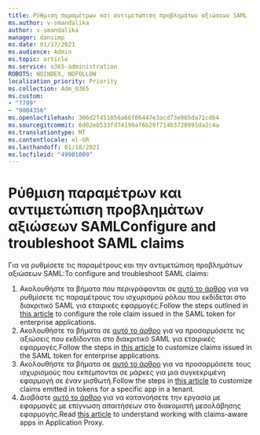 ```yaml
---
title: Ρύθμιση παραμέτρων και αντιμετώπιση προβλημάτων αξιώσεων SAML
ms.author: v-smandalika
author: v-smandalika
manager: dansimp
ms.date: 01/17/2021
ms.audience: Admin
ms.topic: article
ms.service: o365-administration
ROBOTS: NOINDEX, NOFOLLOW
localization_priority: Priority
ms.collection: Adm_O365
ms.custom:
- "7799"
- "9004356"
ms.openlocfilehash: 306d2f451856a66f06447e3acd73e065da71cd64
ms.sourcegitcommit: 6d02eb533fd74199af6b20f714b3720991da2c4a
ms.translationtype: MT
ms.contentlocale: el-GR
ms.lasthandoff: 01/18/2021
ms.locfileid: "49901009"
---
```

# <a name="configure-and-troubleshoot-saml-claims"></a><span data-ttu-id="20057-102">Ρύθμιση παραμέτρων και αντιμετώπιση προβλημάτων αξιώσεων SAML</span><span class="sxs-lookup"><span data-stu-id="20057-102">Configure and troubleshoot SAML claims</span></span>

<span data-ttu-id="20057-103">Για να ρυθμίσετε τις παραμέτρους και την αντιμετώπιση προβλημάτων αξιώσεων SAML:</span><span class="sxs-lookup"><span data-stu-id="20057-103">To configure and troubleshoot SAML claims:</span></span>

1. <span data-ttu-id="20057-104">Ακολουθήστε τα βήματα που περιγράφονται σε [αυτό το άρθρο](https://docs.microsoft.com/azure/active-directory/develop/active-directory-enterprise-app-role-management) για να ρυθμίσετε τις παραμέτρους του ισχυρισμού ρόλου που εκδίδεται στο διακριτικό SAML για εταιρικές εφαρμογές.</span><span class="sxs-lookup"><span data-stu-id="20057-104">Follow the steps outlined in [this article](https://docs.microsoft.com/azure/active-directory/develop/active-directory-enterprise-app-role-management) to configure the role claim issued in the SAML token for enterprise applications.</span></span>
2. <span data-ttu-id="20057-105">Ακολουθήστε τα βήματα σε [αυτό το άρθρο](https://docs.microsoft.com/azure/active-directory/develop/active-directory-saml-claims-customization) για να προσαρμόσετε τις αξιώσεις που εκδίδονται στο διακριτικό SAML για εταιρικές εφαρμογές.</span><span class="sxs-lookup"><span data-stu-id="20057-105">Follow the steps in [this article](https://docs.microsoft.com/azure/active-directory/develop/active-directory-saml-claims-customization) to customize claims issued in the SAML token for enterprise applications.</span></span>
3. <span data-ttu-id="20057-106">Ακολουθήστε τα βήματα σε [αυτό το άρθρο](https://docs.microsoft.com/azure/active-directory/develop/active-directory-claims-mapping) για να προσαρμόσετε τους ισχυρισμούς που εκπέμπονται σε μάρκες για μια συγκεκριμένη εφαρμογή σε έναν μισθωτή.</span><span class="sxs-lookup"><span data-stu-id="20057-106">Follow the steps in [this article](https://docs.microsoft.com/azure/active-directory/develop/active-directory-claims-mapping) to customize claims emitted in tokens for a specific app in a tenant.</span></span>
4. <span data-ttu-id="20057-107">Διαβάστε [αυτό το άρθρο](https://docs.microsoft.com/azure/active-directory/manage-apps/application-proxy-configure-for-claims-aware-applications) για να κατανοήσετε την εργασία με εφαρμογές με επίγνωση απαιτήσεων στο διακομιστή μεσολάβησης εφαρμογής.</span><span class="sxs-lookup"><span data-stu-id="20057-107">Read [this article](https://docs.microsoft.com/azure/active-directory/manage-apps/application-proxy-configure-for-claims-aware-applications) to understand working with claims-aware apps in Application Proxy.</span></span>